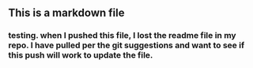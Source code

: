 ## This is a markdown file

### testing.  when I pushed this file, I lost the readme file in my repo.  I have pulled per the git suggestions and want to see if this push will work to update the file.